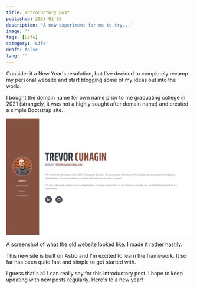 ```yaml
---
title: Introductory post
published: 2025-01-02
description: 'A new experiment for me to try...'
image: ''
tags: [Life]
category: 'Life'
draft: false 
lang: ''
---
```


Consider it a New Year's resolution, but I've decided to completely revamp my personal website and start blogging some of my ideas out into the world.

I bought the domain name for own name prior to me graduating college in 2021 (strangely, it was not a highly sought after domain name) and created a simple Bootstrap site.

![The old website](src/assets/images/oldwebsite.png)
<p class="caption">A screenshot of what the old website looked like. I made it rather hastily.</p>

This new site is built on Astro and I'm excited to learn the framework. It so far has been quite fast and simple to get started with.

I guess that's all I can really say for this introductory post. I hope to keep updating with new posts regularly. Here's to a new year!